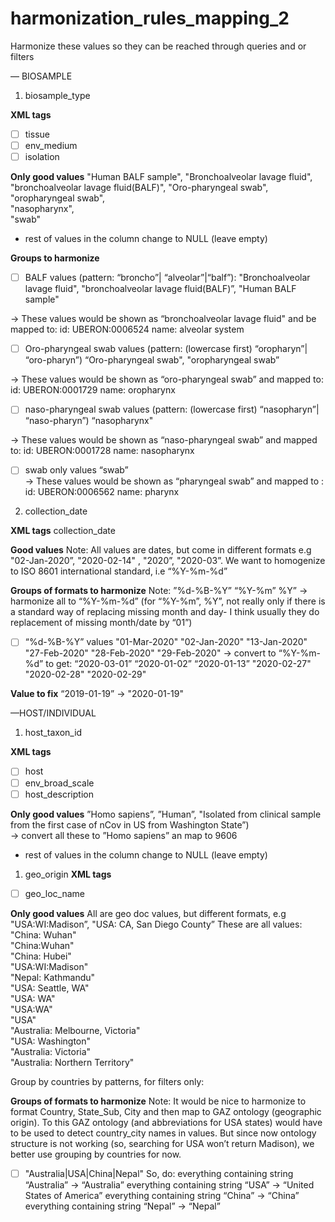 # harmonization_rules_mapping_2
Harmonize these values so they can be reached through queries and or filters

— BIOSAMPLE 

1. biosample_type

**XML tags**
- [ ] tissue
- [ ] env_medium
- [ ] isolation

**Only good values**
"Human BALF sample", 
"Bronchoalveolar lavage fluid", 
"bronchoalveolar lavage fluid(BALF)", 
 "Oro-pharyngeal swab", 
"oropharyngeal swab",  
"nasopharynx",  
"swab"

* rest of values in the column change to NULL (leave empty)

**Groups to harmonize**

- [ ] BALF values 
(pattern: “broncho”| “alveolar”|“balf”):
"Bronchoalveolar lavage fluid", 
"bronchoalveolar lavage fluid(BALF)”, 
"Human BALF sample"

-> These values would be shown as “bronchoalveolar lavage fluid"  and be mapped to:
id: UBERON:0006524
name: alveolar system

- [ ] Oro-pharyngeal swab values 
(pattern: (lowercase first) “oropharyn”| “oro-pharyn”)
“Oro-pharyngeal swab", 
"oropharyngeal swab” 

-> These values would be shown as “oro-pharyngeal swab” and mapped to:
id: UBERON:0001729
name: oropharynx


- [ ] naso-pharyngeal swab values 
(pattern: (lowercase first) “nasopharyn”| “naso-pharyn”)
“nasopharynx" 

-> These values would be shown as “naso-pharyngeal swab” and mapped to:
id: UBERON:0001728
name: nasopharynx


- [ ] swab only values
“swab”  
-> These values would be shown as “pharyngeal swab” and mapped  to :
id: UBERON:0006562
name: pharynx


2. collection_date

**XML tags**
collection_date 

**Good values**
Note: All values are dates, but come in different formats e.g "02-Jan-2020”, "2020-02-14" , "2020”, "2020-03”. We want to homogenize to ISO 8601 international standard, i.e “%Y-%m-%d” 

**Groups of formats to harmonize**
Note:
”%d-%B-%Y” 
“%Y-%m” 
%Y”
-> harmonize all to “%Y-%m-%d”
(for “%Y-%m”, %Y”, not really only if there is a standard way of replacing missing month and day- I think usually they do replacement of missing month/date by “01”)

- [ ] “%d-%B-%Y” values 
"01-Mar-2020"
"02-Jan-2020"
"13-Jan-2020"
"27-Feb-2020"
"28-Feb-2020"
"29-Feb-2020"
-> convert to “%Y-%m-%d” to get:
“2020-03-01”
“2020-01-02”
“2020-01-13”
"2020-02-27"
"2020-02-28"
"2020-02-29"

**Value to fix**
“2019-01-19” ->  "2020-01-19" 


—HOST/INDIVIDUAL

1. host_taxon_id 
 
**XML tags**
- [ ] host
- [ ] env_broad_scale
- [ ] host_description

**Only good values**
”Homo sapiens”, 
”Human”, 
"Isolated from clinical sample from the first case of nCov in US from Washington State”)  
 -> convert all these to ”Homo sapiens” an map to 9606

* rest of values in the column change to NULL (leave empty)


1. geo_origin
**XML tags**
- [ ] geo_loc_name

**Only good values**
All are geo doc values, but different formats, e.g "USA:WI:Madison”, "USA: CA, San Diego County”
These are all values:
"China: Wuhan"                  
"China:Wuhan"   
"China: Hubei"                  
"USA:WI:Madison"                 
"Nepal: Kathmandu"              
"USA: Seattle, WA"              
"USA: WA"                       
"USA:WA"                         
"USA"                           
"Australia: Melbourne, Victoria"         
"USA: Washington"                
"Australia: Victoria"           
"Australia: Northern Territory" 

Group by countries by patterns, for filters only:

**Groups of formats to harmonize**
Note: It would be nice to harmonize to format Country, State_Sub, City and then map to GAZ ontology (geographic origin). To this GAZ ontology (and abbreviations for USA states) would have to be used to detect country_city names in values. But since now ontology structure is not working (so, searching for USA won’t return Madison), we better use grouping by countries for now.

- [ ] "Australia|USA|China|Nepal"
So, do:
everything containing string “Australia” ->  “Australia”
everything containing string “USA” ->  “United States of America”
everything containing string “China” ->  “China”
everything containing string “Nepal” ->  “Nepal”


